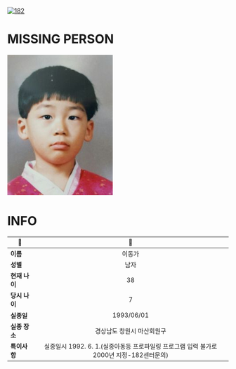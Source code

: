 [![182](https://img.shields.io/badge/%EC%8B%A4%EC%A2%85%EC%8B%A0%EA%B3%A0%EB%8A%94%20%EA%B5%AD%EB%B2%88%EC%97%86%EC%9D%B4-182-blue)](http://safe182.go.kr/index.do)

# MISSING PERSON

<img src="./missing_person.jpg">

# INFO

|🔑|💎|
|--|:--:|
|**이름**|이동가|
|**성별**|남자|
|**현재 나이**|38|
|**당시 나이**|7|
|**실종일**|1993/06/01|
|**실종 장소**|경상남도 창원시 마산회원구 |
|**특이사항**|실종일시 1992. 6. 1.(실종아동등 프로파일링 프로그램 입력 불가로 2000년 지정-182센터문의)|
